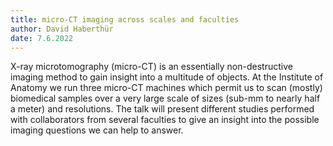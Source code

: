 ```yaml
---
title: micro-CT imaging across scales and faculties
author: David Haberthür
date: 7.6.2022
---
```


X-ray microtomography (micro-CT) is an essentially non-destructive imaging method to gain insight into a multitude of objects.
At the Institute of Anatomy we run three micro-CT machines which permit us to scan (mostly) biomedical samples over a very large scale of sizes (sub-mm to nearly half a meter) and resolutions.
The talk will present different studies performed with collaborators from several faculties to give an insight into the possible imaging questions we can help to answer.
